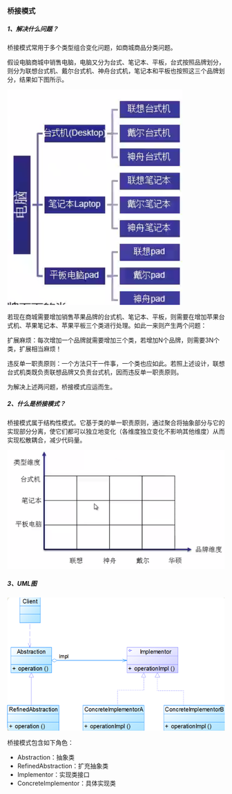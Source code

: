 ### 桥接模式

##### 1、解决什么问题？

桥接模式常用于多个类型组合变化问题，如商城商品分类问题。

假设电脑商城中销售电脑，电脑又分为台式、笔记本、平板，台式按照品牌划分，则分为联想台式机、戴尔台式机、神舟台式机，笔记本和平板也按照这三个品牌划分，结果如下图所示。

![](/assets/桥接模式问题图.png)

若现在商城需要增加销售苹果品牌的台式机、笔记本、平板，则需要在增加苹果台式机、苹果笔记本、苹果平板三个类进行处理。如此一来则产生两个问题：

扩展麻烦：每次增加一个品牌就需要增加三个类，若增加N个品牌，则需要3N个类，扩展相当麻烦！

违反单一职责原则：一个方法只干一件事，一个类也应如此。若照上述设计，联想台式机类既负责联想品牌又负责台式机，因而违反单一职责原则。

为解决上述两问题，桥接模式应运而生。

##### 2、什么是桥接模式？

桥接模式属于结构性模式。它基于类的单一职责原则，通过聚合将抽象部分与它的实现部分分离，使它们都可以独立地变化（各维度独立变化不影响其他维度）从而实现松散耦合，减少代码量。

![](/assets/维度变化.png)

##### 3、UML图

![](/assets/桥接模式UML图.png)

桥接模式包含如下角色：

* Abstraction：抽象类
* RefinedAbstraction：扩充抽象类
* Implementor：实现类接口
* ConcreteImplementor：具体实现类









